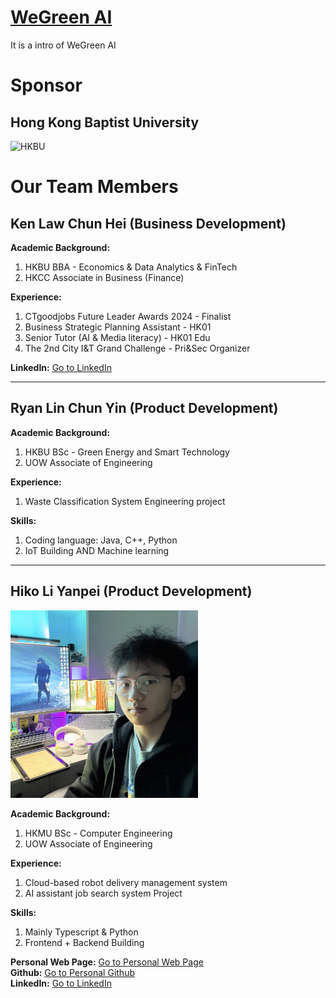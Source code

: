 # [WeGreen AI](https://wegreen.ltd)

It is a intro of WeGreen AI

# Sponsor

## Hong Kong Baptist University

<img src="https://encrypted-tbn0.gstatic.com/images?q=tbn:ANd9GcQVB5JILW4sFxl_QvLeKY7NQ8lEq0NG5zAxMQ&s" alt="HKBU" width="300" height="300">

# Our Team Members

## Ken Law Chun Hei (Business Development)

**Academic Background:**

1. HKBU BBA - Economics & Data Analytics & FinTech
2. HKCC Associate in Business (Finance)

**Experience:**

1. CTgoodjobs Future Leader Awards 2024 - Finalist
2. Business Strategic Planning Assistant - HK01
3. Senior Tutor (AI & Media literacy) - HK01 Edu
4. The 2nd City I&T Grand Challenge - Pri&Sec Organizer

**LinkedIn:** [Go to LinkedIn](https://www.linkedin.com/in/kenlaw2002/)

---

## Ryan Lin Chun Yin (Product Development)

**Academic Background:**

1. HKBU BSc - Green Energy and Smart Technology
2. UOW Associate of Engineering

**Experience:**

1. Waste Classification System Engineering project

**Skills:**

1. Coding language: Java, C++, Python
2. IoT Building AND Machine learning

---

## Hiko Li Yanpei (Product Development)

<img src="./Members/hikoAvator.png" alt="hiko" width="300" height="300">

**Academic Background:**

1. HKMU BSc - Computer Engineering
2. UOW Associate of Engineering

**Experience:**

1. Cloud-based robot delivery management system
2. AI assistant job search system Project

**Skills:**

1. Mainly Typescript & Python
2. Frontend + Backend Building

**Personal Web Page:** [Go to Personal Web Page](https://hiko.dev)  
**Github:** [Go to Personal Github](https://github.com/HikoPLi)  
**LinkedIn:** [Go to LinkedIn](https://www.linkedin.com/in/liyanpeihiko/)
